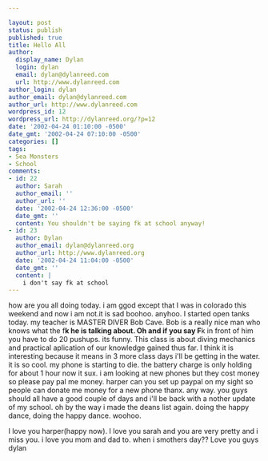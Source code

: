 ```yaml
---

layout: post
status: publish
published: true
title: Hello All
author:
  display_name: Dylan
  login: dylan
  email: dylan@dylanreed.com
  url: http://www.dylanreed.com
author_login: dylan
author_email: dylan@dylanreed.com
author_url: http://www.dylanreed.com
wordpress_id: 12
wordpress_url: http://dylanreed.org/?p=12
date: '2002-04-24 01:10:00 -0500'
date_gmt: '2002-04-24 07:10:00 -0500'
categories: []
tags:
- Sea Monsters
- School
comments:
- id: 22
  author: Sarah
  author_email: ''
  author_url: ''
  date: '2002-04-24 12:36:00 -0500'
  date_gmt: ''
  content: You shouldn't be saying fk at school anyway!
- id: 23
  author: Dylan
  author_email: dylan@dylanreed.org
  author_url: http://www.dylanreed.org
  date: '2002-04-24 11:04:00 -0500'
  date_gmt: ''
  content: |
    i don't say fk at school
---
```


how are you all doing today. i am ggod except that I was in colorado this weekend and now i am not.it is sad boohoo. anyhoo. I started open tanks today. my teacher is MASTER DIVER Bob Cave. Bob is a really nice man who knows what the f**k he is talking about. Oh and if you say F**k in front of him you have to do 20 pushups. its funny. This class is about diving mechanics and practical aplication of our knowledge gained thus far. I think it is interesting because it means in 3 more class days i'll be getting in the water. it is so cool. my phone is starting to die. the battery charge is only holding for about 1 hour now it sux. i am looking at new phones but they cost money so please pay pal me money. harper can you set up paypal on my sight so people can donate me money for a new phone thanx. any way. you guys should all have a good couple of days and i'll be back with a nother update of my school. oh by the way i made the deans list again. doing the happy dance, doing the happy dance. woohoo.

I love you harper(happy now). I love you sarah and you are very pretty and i miss you. i love you mom and dad to. when i smothers day?? Love you guys dylan
